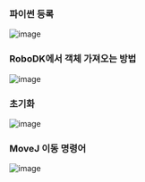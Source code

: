 ### 파이썬 등록
![image](https://github.com/user-attachments/assets/2fc06dd9-2bc2-4972-9a70-b25507bc8755)

### RoboDK에서 객체 가져오는 방법

![image](https://github.com/user-attachments/assets/70a0d5dd-c953-458c-a274-ac69bf6a3dc1)

### 초기화

![image](https://github.com/user-attachments/assets/b9560b6c-5b1a-4275-8b69-ed8e2499a84b)

### MoveJ 이동 명령어

![image](https://github.com/user-attachments/assets/ed2732f7-3c0a-4a15-a046-da459eb0a55c)

